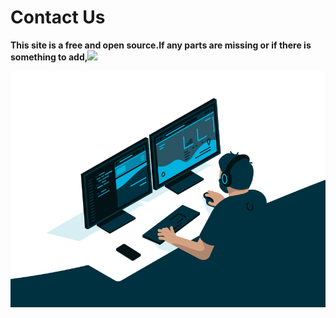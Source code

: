 # Contact Us

**This site is a free and open source.If any parts are missing or if there is something to add,**[![](https://img.shields.io/badge/-Please%20go%20ahead%20and%20contribute%20on%20GitHub-cc0e74)](https://github.com/hasthamalp/LOCKALP])

![](.gitbook/assets/95602817-1680f900-0a73-11eb-967d-9e04b7ccb82c.gif)

